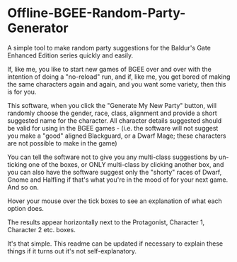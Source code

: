 # Offline-BGEE-Random-Party-Generator
A simple tool to make random party suggestions for the Baldur's Gate Enhanced Edition series quickly and easily.

If, like me, you like to start new games of BGEE over and over with the intention of doing a "no-reload" run, and if, like me, you get bored of making the same characters again and again, and you want some variety, then this is for you.

This software, when you click the "Generate My New Party" button, will randomly choose the gender, race, class, alignment and provide a short suggested name for the character.
All character details suggested should be valid for using in the BGEE games - (i.e. the software will not suggest you make a "good" aligned Blackguard, or a Dwarf Mage; these characters are not possible to make in the game)

You can tell the software not to give you any multi-class suggestions by un-ticking one of the boxes, or ONLY multi-class by clicking another box, and you can also have the software suggest only the "shorty" races of Dwarf, Gnome and Halfling if that's what you're in the mood of for your next game. And so on.

Hover your mouse over the tick boxes to see an explanation of what each option does.

The results appear horizontally next to the Protagonist, Character 1, Character 2 etc. boxes.

It's that simple. This readme can be updated if necessary to explain these things if it turns out it's not self-explanatory.
